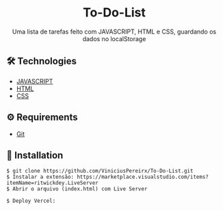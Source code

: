 # <div align="center"> To-Do-List</div>

<p align="center">Uma lista de tarefas feito com JAVASCRIPT, HTML e CSS, guardando os dados no localStorage</p>

## 🛠️ Technologies

<ul>
  <li><a href="https://developer.mozilla.org/pt-BR/docs/Web/JavaScript">JAVASCRIPT</a></li>
  <li><a href="https://developer.mozilla.org/pt-BR/docs/Web/HTML">HTML</a></li>
  <li><a href="https://developer.mozilla.org/pt-BR/docs/Web/CSS">CSS</a></li>

</ul>

## ⚙️ Requirements

<ul>
  <li><a href="https://git-scm.com/">Git</a></li>
</ul>

## 🚀 Installation

```
$ git clone https://github.com/ViniciusPereirx/To-Do-List.git
$ Instalar a extensão: https://marketplace.visualstudio.com/items?itemName=ritwickdey.LiveServer
$ Abrir o arquivo (index.html) com Live Server

$ Deploy Vercel:
```
